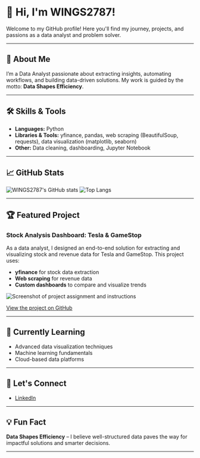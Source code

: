 <!-- Hi there 👋 Welcome to my GitHub! -->

# 👋 Hi, I'm WINGS2787!

Welcome to my GitHub profile! Here you'll find my journey, projects, and passions as a data analyst and problem solver.

---

## 🚀 About Me

I’m a Data Analyst passionate about extracting insights, automating workflows, and building data-driven solutions. My work is guided by the motto: **Data Shapes Efficiency**.

---

## 🛠️ Skills & Tools

- **Languages:** Python
- **Libraries & Tools:** yfinance, pandas, web scraping (BeautifulSoup, requests), data visualization (matplotlib, seaborn)
- **Other:** Data cleaning, dashboarding, Jupyter Notebook

---

## 📈 GitHub Stats

![WINGS2787's GitHub stats](https://github-readme-stats.vercel.app/api?username=WINGS2787&show_icons=true&theme=radical)
![Top Langs](https://github-readme-stats.vercel.app/api/top-langs/?username=WINGS2787&layout=compact&theme=radical)

---

## 🏆 Featured Project

### Stock Analysis Dashboard: Tesla & GameStop

As a data analyst, I designed an end-to-end solution for extracting and visualizing stock and revenue data for Tesla and GameStop. This project uses:
- **yfinance** for stock data extraction
- **Web scraping** for revenue data
- **Custom dashboards** to compare and visualize trends

![Screenshot of project assignment and instructions](image1)

[View the project on GitHub](#) <!-- Replace with actual repo URL -->

---

## 🌱 Currently Learning

- Advanced data visualization techniques
- Machine learning fundamentals
- Cloud-based data platforms

---

## 🤝 Let's Connect

- [LinkedIn](https://www.linkedin.com/in/michael-oguekhian-69177096)

---

## 💡 Fun Fact

**Data Shapes Efficiency** – I believe well-structured data paves the way for impactful solutions and smarter decisions.

---

<!--
⭐️ From [WINGS2787](https://github.com/WINGS2787)
-->